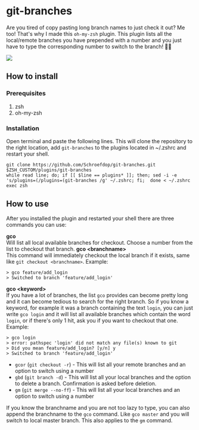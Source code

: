 # git-branches

Are you tired of copy pasting long branch names to just check it out? Me too! That's why I made this `oh-my-zsh` plugin. This plugin lists all the local/remote branches you have prepended with a number and you just have to type the corresponding number to switch to the branch! 🕺🏻

![](https://media.giphy.com/media/jVT7YO7XwLfhCkMWxt/giphy.gif)

## How to install
### Prerequisites
1. zsh
2. oh-my-zsh

### Installation
Open terminal and paste the following lines. This will clone the repository to the right location, add `git-branches` to the plugins located in ~/.zshrc and restart your shell.

```
git clone https://github.com/Schroefdop/git-branches.git $ZSH_CUSTOM/plugins/git-branches
while read line; do; if [[ $line == plugins* ]]; then; sed -i -e 's/plugins=(/plugins=(git-branches /g' ~/.zshrc; fi;  done < ~/.zshrc
exec zsh
```

## How to use

After you installed the plugin and restarted your shell there are three commands you can use:

**gco**\
Will list all local available branches for checkout. Choose a number from the list to checkout that branch.
**gco \<branchname>**\
This command will immediately checkout the local branch if it exists, same like `git checkout <branchname>`.
Example: 
```
> gco feature/add_login
> Switched to branch 'feature/add_login'
```

**gco \<keyword>**\
If you have a lot of branches, the list `gco` provides can become pretty long and it can become tedious to search for the right branch. So if you know a keyword, for example it was a branch containing the text `login`, you can just write `gco login` and it will list all available branches which contain the word `login`, or if there's only 1 hit, ask you if you want to checkout that one.
Example: 
```
> gco login
> error: pathspec 'login' did not match any file(s) known to git
> Did you mean feature/add_login? [y/n] y
> Switched to branch 'feature/add_login'
```

- `gcor` (`git checkout -r`) - This will list all your remote branches and an option to switch using a number
- `gbd` (`git branch -d`) - This will list all your local branches and the option to delete a branch. Confirmation is asked before deletion.
- `gm` (`git merge --no-ff`) - This will list all your local branches and an option to switch using a number

If you know the branchname and you are not too lazy to type, you can also append the branchname to the `gco` command. Like `gco master` and you will switch to local master branch. This also applies to the `gm` command.

